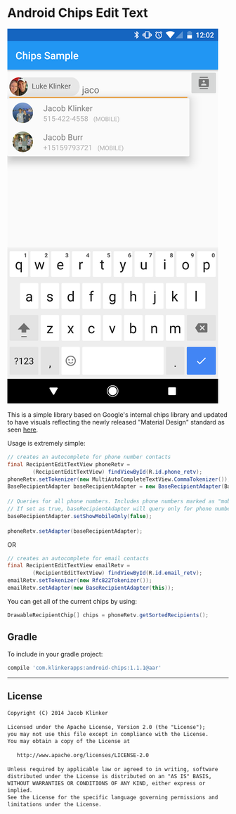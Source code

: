 # Android Chips Edit Text #

![Screenshot](screenshot.png)

This is a simple library based on Google's internal chips library and updated to have visuals reflecting the newly released "Material Design" standard as seen [here](http://www.google.com/design/spec/components/chips-tokens.html#chips-tokens-contact-chips).

Usage is extremely simple:

```java
// creates an autocomplete for phone number contacts
final RecipientEditTextView phoneRetv =
        (RecipientEditTextView) findViewById(R.id.phone_retv);
phoneRetv.setTokenizer(new MultiAutoCompleteTextView.CommaTokenizer());
BaseRecipientAdapter baseRecipientAdapter = new BaseRecipientAdapter(BaseRecipientAdapter.QUERY_TYPE_PHONE, this);

// Queries for all phone numbers. Includes phone numbers marked as "mobile" and "others".
// If set as true, baseRecipientAdapter will query only for phone numbers marked as "mobile".  
baseRecipientAdapter.setShowMobileOnly(false);

phoneRetv.setAdapter(baseRecipientAdapter);


```

OR

```java
// creates an autocomplete for email contacts
final RecipientEditTextView emailRetv =
        (RecipientEditTextView) findViewById(R.id.email_retv);
emailRetv.setTokenizer(new Rfc822Tokenizer());
emailRetv.setAdapter(new BaseRecipientAdapter(this));
```

You can get all of the current chips by using:

```java
DrawableRecipientChip[] chips = phoneRetv.getSortedRecipients();
```


## Gradle

To include in your gradle project:

```groovy
compile 'com.klinkerapps:android-chips:1.1.1@aar'
```
---

## License

    Copyright (C) 2014 Jacob Klinker

    Licensed under the Apache License, Version 2.0 (the "License");
    you may not use this file except in compliance with the License.
    You may obtain a copy of the License at

       http://www.apache.org/licenses/LICENSE-2.0

    Unless required by applicable law or agreed to in writing, software
    distributed under the License is distributed on an "AS IS" BASIS,
    WITHOUT WARRANTIES OR CONDITIONS OF ANY KIND, either express or implied.
    See the License for the specific language governing permissions and
    limitations under the License.
